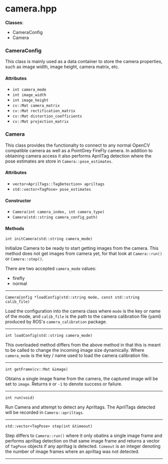 # camera.hpp

**Classes**:
- CameraConfig
- Camera



### CameraConfig

This class is mainly used as a data container to store the camera
properties, such as image width, image height, camera matrix, etc.


#### Attributes

- `int camera_mode`
- `int image_width`
- `int image_height`
- `cv::Mat camera_matrix`
- `cv::Mat rectification_matrix`
- `cv::Mat distortion_coefficients`
- `cv::Mat projection_matrix`





### Camera

This class provides the functionalty to connect to any normal OpenCV compatible
camera as well as a PointGrey FireFly camera. In addition to obtaining camera
access it also performs AprilTag detection where the pose estimates are store
in `Camera::pose_estimates`.


#### Attributes

- `vector<AprilTags::TagDetection> apriltags`
- `std::vector<TagPose> pose_estimates`


#### Constructor

- `Camera(int camera_index, int camera_type)`
- `Camera(std::string camera_config_path)`


#### Methods

    int initCamera(std::string camera_mode)

Initialize Camera to be ready to start getting images from the camera. This
method does not get images from camera yet, for that look at `Camera::run()` or
`Camera::step()`.

There are two accepted `camera_mode` values:
- firefly
- normal

---

    CameraConfig *loadConfig(std::string mode, const std::string calib_file)

Load the configuration into the camera class where `mode` is the key or name of
the mode, and `calib_file` is the path to the camera calibration file (yaml)
produced by ROS's `camera_calibration` package.

---

    int loadConfig(std::string camera_mode)

This overloaded method differs from the above method in that this is meant to
be called to change the incoming image size dynamically. Where `camera_mode` is
the key / name used to load the camera calibration file.

---

    int getFrame(cv::Mat &image)

Obtains a single image frame from the camera, the captured image will be set to
`image`. Returns `0` or `-1` to denote success or failure.

---

    int run(void)

Run Camera and attempt to detect any Apriltags. The AprilTags detected will be
recorded in `Camera::apriltags`.

---

    std::vector<TagPose> step(int &timeout)

Step differs to `Camera::run()` where it only obatins a single image frame and
performs apriltag detection on that same image frame and returns a vector of
`TagPose` objects if any apriltag is detected. `timeout` is an integer
denoting the number of image frames where an apriltag was not detected.

---
